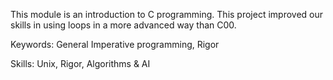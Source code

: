 This module is an introduction to C programming. This project improved our skills in using loops in a more advanced way than C00.

Keywords:   General Imperative programming, Rigor

Skills:    Unix, Rigor, Algorithms & AI
